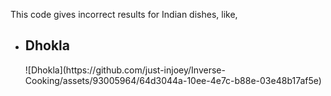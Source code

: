 This code gives incorrect results for Indian dishes, like,

<ul>
  <li>
   <h2> Dhokla</h2>
    ![Dhokla](https://github.com/just-injoey/Inverse-Cooking/assets/93005964/64d3044a-10ee-4e7c-b88e-03e48b17af5e)

  </li>
</ul>
